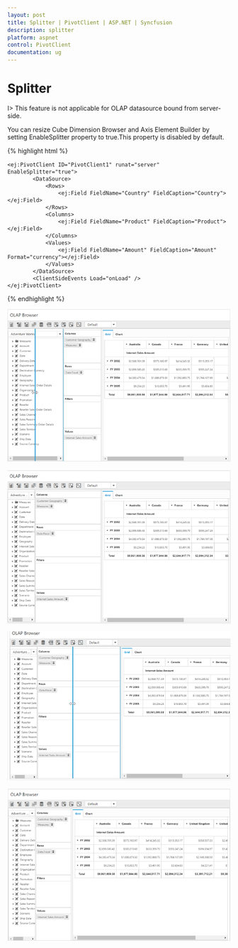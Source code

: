 ```yaml
---
layout: post
title: Splitter | PivotClient | ASP.NET | Syncfusion
description: splitter
platform: aspnet
control: PivotClient
documentation: ug
---
```


# Splitter

I> This feature is not applicable for OLAP datasource  bound from server-side. 

You can resize Cube Dimension Browser and Axis Element Builder by setting EnableSplitter property to true.This property is disabled by default.

{% highlight html %}

    <ej:PivotClient ID="PivotClient1" runat="server" EnableSplitter="true">
            <DataSource>
                <Rows>
                    <ej:Field FieldName="Country" FieldCaption="Country"></ej:Field>
                </Rows>
                <Columns>
                    <ej:Field FieldName="Product" FieldCaption="Product"></ej:Field>
                </Columns>
                <Values>
                    <ej:Field FieldName="Amount" FieldCaption="Amount" Format="currency"></ej:Field>
                </Values>
            </DataSource>
            <ClientSideEvents Load="onLoad" />
    </ej:PivotClient>

{% endhighlight %}

![](Splitter_images/Splitter1.png)

![](Splitter_images/Splitter2.png)

![](Splitter_images/Splitter3.png)

![](Splitter_images/Splitter4.png)

